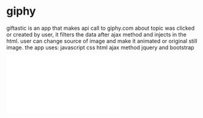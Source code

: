 # giphy
giftastic is an app that makes api call to giphy.com about topic was clicked or created by user, it filters the data after ajax method and injects in the html. user can change source of image and make it animated or original still image.
the app uses:
javascript
css
html
ajax method
jquery and bootstrap 

![picture](images/Untitled.pgn)